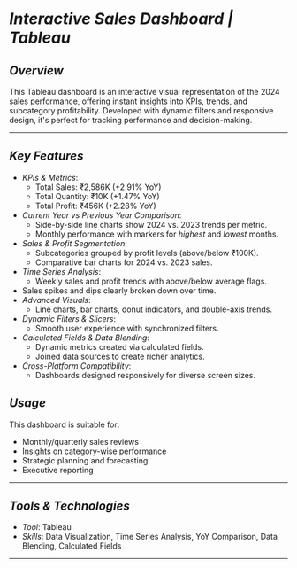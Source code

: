 # *Interactive Sales Dashboard | Tableau*

## *Overview*
This Tableau dashboard is an interactive visual representation of the 2024 sales performance, offering instant insights into KPIs, trends, and subcategory profitability. Developed with dynamic filters and responsive design, it's perfect for tracking performance and decision-making.

---

## *Key Features*
- *KPIs & Metrics*:
  - Total Sales: ₹2,586K (+2.91% YoY)
  - Total Quantity: ₹10K (+1.47% YoY)
  - Total Profit: ₹456K (+2.28% YoY)
- *Current Year vs Previous Year Comparison*:
  - Side-by-side line charts show 2024 vs. 2023 trends per metric.
  - Monthly performance with markers for *highest* and *lowest* months.
- *Sales & Profit Segmentation*:
  - Subcategories grouped by profit levels (above/below ₹100K).
  - Comparative bar charts for 2024 vs. 2023 sales.
- *Time Series Analysis*:
  - Weekly sales and profit trends with above/below average flags.
- Sales spikes and dips clearly broken down over time.
- *Advanced Visuals*:
  - Line charts, bar charts, donut indicators, and double-axis trends.
- *Dynamic Filters & Slicers*:
  - Smooth user experience with synchronized filters.
- *Calculated Fields & Data Blending*:
  - Dynamic metrics created via calculated fields.
  - Joined data sources to create richer analytics.
- *Cross-Platform Compatibility*:
  - Dashboards designed responsively for diverse screen sizes.

## *Usage*
This dashboard is suitable for:
- Monthly/quarterly sales reviews
- Insights on category-wise performance
- Strategic planning and forecasting
- Executive reporting

---

## *Tools & Technologies*
- *Tool*: Tableau
- *Skills*: Data Visualization, Time Series Analysis, YoY Comparison, Data Blending, Calculated Fields

---
